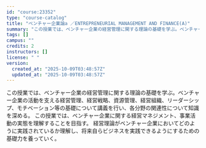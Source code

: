 ```yaml
---
id: "course:23352"
type: "course-catalog"
title: "ベンチャー企業論a ／ENTREPRENEURIAL MANAGEMENT AND FINANCE(A)"
summary: "この授業では、ベンチャー企業の経営管理に関する理論の基礎を学ぶ。ベンチャー企業の活動を支える経営管理、経営戦略、資源管理、経営組織、リーダーシップ、モチベーション等の基礎について講義を行い、各分野の関連性について知識を深める。 この授業では…"
tags: []
campus: ""
credits: 2
instructors: []
license: " "
version:
  created_at: "2025-10-09T03:48:57Z"
  updated_at: "2025-10-09T03:48:57Z"
---
```


この授業では、ベンチャー企業の経営管理に関する理論の基礎を学ぶ。ベンチャー企業の活動を支える経営管理、経営戦略、資源管理、経営組織、リーダーシップ、モチベーション等の基礎について講義を行い、各分野の関連性について知識を深める。 この授業では、ベンチャー企業に関する経営マネジメント、事業活動の実態を理解することを目指す。 経営理論がベンチャー企業においてどのように実践されているか理解し、将来自らビジネスを実践できるようにするための基礎力を養っていく。
